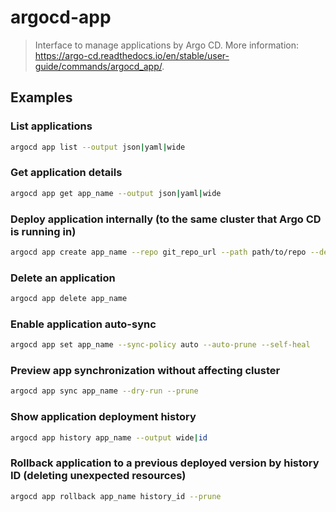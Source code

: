 # argocd-app

> Interface to manage applications by Argo CD. More information: <https://argo-cd.readthedocs.io/en/stable/user-guide/commands/argocd_app/>.

## Examples

### List applications

```bash
argocd app list --output json|yaml|wide
```

### Get application details

```bash
argocd app get app_name --output json|yaml|wide
```

### Deploy application internally (to the same cluster that Argo CD is running in)

```bash
argocd app create app_name --repo git_repo_url --path path/to/repo --dest-server https://kubernetes.default.svc --dest-namespace ns
```

### Delete an application

```bash
argocd app delete app_name
```

### Enable application auto-sync

```bash
argocd app set app_name --sync-policy auto --auto-prune --self-heal
```

### Preview app synchronization without affecting cluster

```bash
argocd app sync app_name --dry-run --prune
```

### Show application deployment history

```bash
argocd app history app_name --output wide|id
```

### Rollback application to a previous deployed version by history ID (deleting unexpected resources)

```bash
argocd app rollback app_name history_id --prune
```
